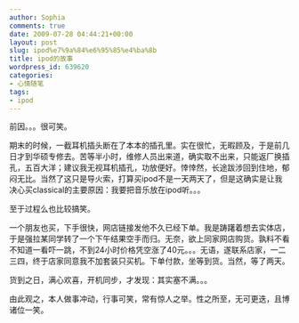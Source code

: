 ```yaml
---
author: Sophia
comments: true
date: 2009-07-28 04:44:21+00:00
layout: post
slug: ipod%e7%9a%84%e6%95%85%e4%ba%8b
title: ipod的故事
wordpress_id: 639620
categories:
- 心情随笔
tags:
- ipod
---
```


前因。。。很可笑。

 

期末的时候，一截耳机插头断在了本本的插孔里。实在很忙，无暇顾及，于是前几日才到华硕专修去。苦等半小时，维修人员出来道，确实取不出来，只能返厂换插孔，五百大洋；建议我无视耳机插孔，功放便好。悻悻然，长途跋涉回到住地，郁闷无比。当然了这只是导火索，打算买ipod不是一天两天了，但是这确实是让我决心买classical的主要原因：我要把音乐放在ipod听。。。

 

至于过程么也比较搞笑。

 

一个朋友也买，下手很快，网店链接发他不久已经下单。我是踌躇着想去实体店，于是强拉某同学转了一个下午结果空手而归。无奈，欲上同家网店购货。孰料不看不知道一看吓一跳，不到24小时价格凭空涨了40元。。。无语，遂联系店家，一二三四，终于店家同意我不加套装只买机。下单付款，坐等到货。当然，等了两天。

 

货到之日，满心欢喜，开机同步，才发现：其实塞不满。。。

 

由此观之，本人做事冲动，行事可笑，常有惊人之举。性之所至，无可更迭，且博诸位一笑。

